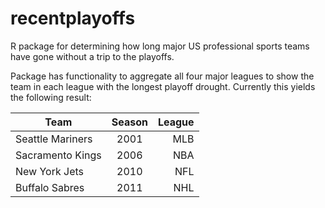 # recentplayoffs

R package for determining how long major US professional sports teams have gone without a trip to the playoffs.

Package has functionality to aggregate all four major leagues to show
the team in each league with the longest playoff drought. Currently this yields the following result:

| Team | Season | League |
| ---- |:------:| -----: |
| Seattle Mariners | 2001 | MLB |
| Sacramento Kings | 2006 | NBA |
| New York Jets | 2010 | NFL |
| Buffalo Sabres | 2011 | NHL |
